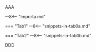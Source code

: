 AAA

--8<-- "importa.md"

=== "Tab1"
    --8<-- "snippets-in-tab0a.md"

=== "Tab2"
    --8<-- "snippets-in-tab0b.md"

DDD
